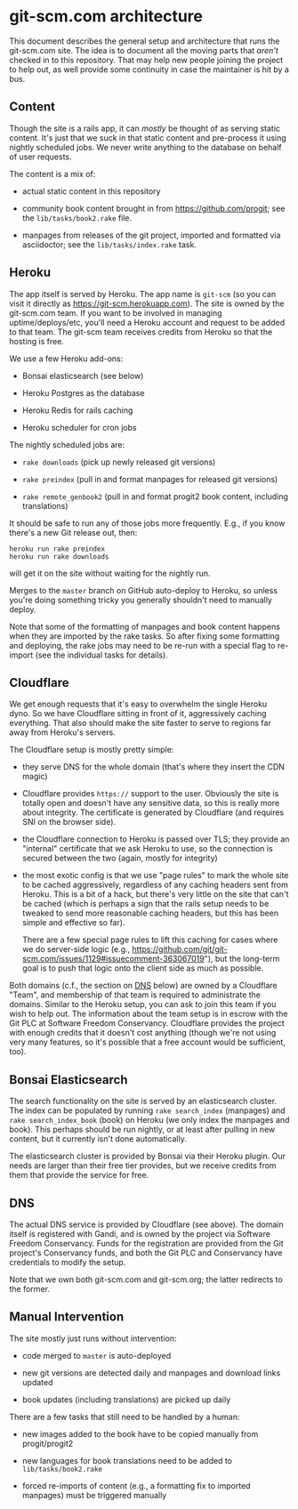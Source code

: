 # git-scm.com architecture

This document describes the general setup and architecture that runs the
git-scm.com site. The idea is to document all the moving parts that
_aren't_ checked in to this repository. That may help new people joining
the project to help out, as well provide some continuity in case the
maintainer is hit by a bus.

## Content

Though the site is a rails app, it can _mostly_ be thought of as serving
static content. It's just that we suck in that static content and
pre-process it using nightly scheduled jobs. We never write anything to
the database on behalf of user requests.

The content is a mix of:

  - actual static content in this repository

  - community book content brought in from https://github.com/progit;
    see the `lib/tasks/book2.rake` file.

  - manpages from releases of the git project, imported and formatted
    via asciidoctor; see the `lib/tasks/index.rake` task.


## Heroku

The app itself is served by Heroku. The app name is `git-scm` (so you
can visit it directly as https://git-scm.herokuapp.com). The site is
owned by the git-scm.com team. If you want to be involved in managing
uptime/deploys/etc, you'll need a Heroku account and request to be added
to that team. The git-scm team receives credits from Heroku so that the
hosting is free.

We use a few Heroku add-ons:

  - Bonsai elasticsearch (see below)

  - Heroku Postgres as the database

  - Heroku Redis for rails caching

  - Heroku scheduler for cron jobs

The nightly scheduled jobs are:

  - `rake downloads` (pick up newly released git versions)

  - `rake preindex` (pull in and format manpages for released git
    versions)

  - `rake remote_genbook2` (pull in and format progit2 book content,
    including translations)

It should be safe to run any of those jobs more frequently. E.g., if you
know there's a new Git release out, then:

    heroku run rake preindex
    heroku run rake downloads

will get it on the site without waiting for the nightly run.

Merges to the `master` branch on GitHub auto-deploy to Heroku, so unless
you're doing something tricky you generally shouldn't need to manually
deploy.

Note that some of the formatting of manpages and book content happens
when they are imported by the rake tasks. So after fixing some
formatting and deploying, the rake jobs may need to be re-run with a
special flag to re-import (see the individual tasks for details).


## Cloudflare

We get enough requests that it's easy to overwhelm the single Heroku
dyno. So we have Cloudflare sitting in front of it, aggressively caching
everything. That also should make the site faster to serve to regions
far away from Heroku's servers.

The Cloudflare setup is mostly pretty simple:

 - they serve DNS for the whole domain (that's where they insert the CDN
   magic)

 - Cloudflare provides `https://` support to the user. Obviously the
   site is totally open and doesn't have any sensitive data, so this is
   really more about integrity. The certificate is generated by
   Cloudflare (and requires SNI on the browser side).

 - the Cloudflare connection to Heroku is passed over TLS; they provide an
   "internal" certificate that we ask Heroku to use, so the connection
   is secured between the two (again, mostly for integrity)

 - the most exotic config is that we use "page rules" to mark the whole
   site to be cached aggressively, regardless of any caching headers
   sent from Heroku. This is a bit of a hack, but there's very little on
   the site that can't be cached (which is perhaps a sign that the rails
   setup needs to be tweaked to send more reasonable caching headers,
   but this has been simple and effective so far).

   There are a few special page rules to lift this caching for cases
   where we do server-side logic (e.g.,
   https://github.com/git/git-scm.com/issues/1129#issuecomment-363067019"),
   but the long-term goal is to push that logic onto the client side as
   much as possible.

Both domains (c.f., the section on [DNS](#DNS) below) are owned by a
Cloudflare "Team", and membership of that team is required to
administrate the domains. Similar to the Heroku setup, you can ask to
join this team if you wish to help out. The information about the team
setup is in escrow with the Git PLC at Software Freedom Conservancy.
Cloudflare provides the project with enough credits that it doesn't cost
anything (though we're not using very many features, so it's possible
that a free account would be sufficient, too).

## Bonsai Elasticsearch

The search functionality on the site is served by an elasticsearch
cluster. The index can be populated by running `rake search_index`
(manpages) and `rake search_index_book` (book) on Heroku (we only index
the manpages and book). This perhaps should be run nightly, or at least
after pulling in new content, but it currently isn't done automatically.

The elasticsearch cluster is provided by Bonsai via their Heroku plugin.
Our needs are larger than their free tier provides, but we receive
credits from them that provide the service for free.


## DNS

The actual DNS service is provided by Cloudflare (see above). The domain
itself is registered with Gandi, and is owned by the project via
Software Freedom Conservancy. Funds for the registration are provided
from the Git project's Conservancy funds, and both the Git PLC and
Conservancy have credentials to modify the setup.

Note that we own both git-scm.com and git-scm.org; the latter redirects
to the former.


## Manual Intervention

The site mostly just runs without intervention:

  - code merged to `master` is auto-deployed

  - new git versions are detected daily and manpages and download links
    updated

  - book updates (including translations) are picked up daily

There are a few tasks that still need to be handled by a human:

  - new images added to the book have to be copied manually from
    progit/progit2

  - new languages for book translations need to be added to
    `lib/tasks/book2.rake`

  - forced re-imports of content (e.g., a formatting fix to imported
    manpages) must be triggered manually

